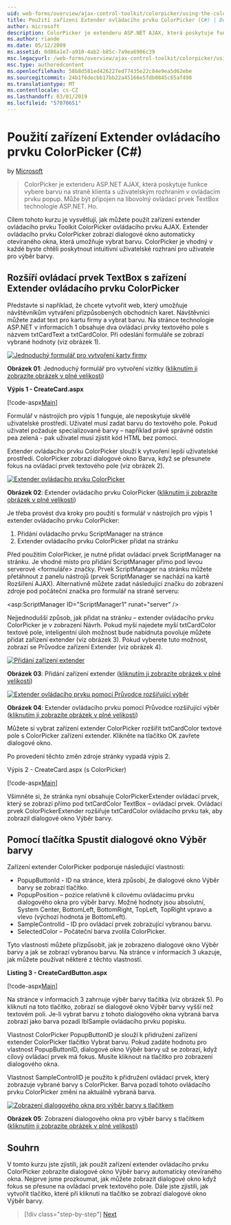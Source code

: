 ```yaml
---
uid: web-forms/overview/ajax-control-toolkit/colorpicker/using-the-colorpicker-control-extender-cs
title: Použití zařízení Extender ovládacího prvku ColorPicker (C#) | Dokumentace Microsoftu
author: microsoft
description: ColorPicker je extenderu ASP.NET AJAX, která poskytuje funkce vybere barvu na straně klienta s uživatelským rozhraním v ovládacím prvku popup. Může být připojen k žádné ASP.NET...
ms.author: riande
ms.date: 05/12/2009
ms.assetid: 0d86a1e7-a910-4ab2-b85c-7a9ea6906c39
msc.legacyurl: /web-forms/overview/ajax-control-toolkit/colorpicker/using-the-colorpicker-control-extender-cs
msc.type: authoredcontent
ms.openlocfilehash: 58b8d581ed426227ed77435e22c84e9ea5d62ebe
ms.sourcegitcommit: 24b1f6decbb17bb22a45166e5fdb0845c65af498
ms.translationtype: MT
ms.contentlocale: cs-CZ
ms.lasthandoff: 03/01/2019
ms.locfileid: "57070651"
---
```

<a name="using-the-colorpicker-control-extender-c"></a>Použití zařízení Extender ovládacího prvku ColorPicker (C#)
====================
by [Microsoft](https://github.com/microsoft)

> ColorPicker je extenderu ASP.NET AJAX, která poskytuje funkce vybere barvu na straně klienta s uživatelským rozhraním v ovládacím prvku popup. Může být připojen na libovolný ovládací prvek TextBox technologie ASP.NET. Ho.


Cílem tohoto kurzu je vysvětlují, jak můžete použít zařízení extender ovládacího prvku Toolkit ColorPicker ovládacího prvku AJAX. Extender ovládacího prvku ColorPicker zobrazí dialogové okno automaticky otevíraného okna, která umožňuje vybrat barvu. ColorPicker je vhodný v každé byste chtěli poskytnout intuitivní uživatelské rozhraní pro uživatele pro výběr barvy.

## <a name="extending-a-textbox-control-with-the-colorpicker-control-extender"></a>Rozšíří ovládací prvek TextBox s zařízení Extender ovládacího prvku ColorPicker

Představte si například, že chcete vytvořit web, který umožňuje návštěvníkům vytváření přizpůsobených obchodních karet. Návštěvníci můžete zadat text pro kartu firmy a vybrat barvu. Na stránce technologie ASP.NET v informacích 1 obsahuje dva ovládací prvky textového pole s názvem txtCardText a txtCardColor. Při odeslání formuláře se zobrazí vybrané hodnoty (viz obrázek 1).


[![Jednoduchý formulář pro vytvoření karty firmy](using-the-colorpicker-control-extender-cs/_static/image1.jpg)](using-the-colorpicker-control-extender-cs/_static/image1.png)

**Obrázek 01**: Jednoduchý formulář pro vytvoření vizitky ([kliknutím ji zobrazíte obrázek v plné velikosti](using-the-colorpicker-control-extender-cs/_static/image2.png))


**Výpis 1 - CreateCard.aspx**

[!code-aspx[Main](using-the-colorpicker-control-extender-cs/samples/sample1.aspx)]

Formulář v nástrojích pro výpis 1 funguje, ale neposkytuje skvělé uživatelské prostředí. Uživatel musí zadat barvu do textového pole. Pokud uživatel požaduje specializované barvy – například právě správné odstín pea zelená - pak uživatel musí zjistit kód HTML bez pomoci.

Extender ovládacího prvku ColorPicker slouží k vytvoření lepší uživatelské prostředí. ColorPicker zobrazí dialogové okno Barva, když se přesunete fokus na ovládací prvek textového pole (viz obrázek 2).


[![Extender ovládacího prvku ColorPicker](using-the-colorpicker-control-extender-cs/_static/image2.jpg)](using-the-colorpicker-control-extender-cs/_static/image3.png)

**Obrázek 02**: Extender ovládacího prvku ColorPicker ([kliknutím ji zobrazíte obrázek v plné velikosti](using-the-colorpicker-control-extender-cs/_static/image4.png))


Je třeba provést dva kroky pro použití s formulář v nástrojích pro výpis 1 extender ovládacího prvku ColorPicker:

1. Přidání ovládacího prvku ScriptManager na stránce
2. Extender ovládacího prvku ColorPicker přidat na stránku

Před použitím ColorPicker, je nutné přidat ovládací prvek ScriptManager na stránku. Je vhodné místo pro přidání ScriptManager přímo pod levou serverové &lt;formuláře&gt; značky. Prvek ScriptManager na stránku můžete přetáhnout z panelu nástrojů (prvek ScriptManager se nachází na kartě Rozšíření AJAX). Alternativně můžete zadat následující značku do zobrazení zdroje pod počáteční značka pro formulář na straně serveru:

&lt;asp:ScriptManager ID="ScriptManager1" runat="server" /&gt;

Nejjednodušší způsob, jak přidat na stránku – extender ovládacího prvku ColorPicker je v zobrazení Návrh. Pokud myší najedete myší txtCardColor textové pole, inteligentní úloh možnost bude nabídnuta povoluje můžete přidat zařízení extender (viz obrázek 3). Pokud vyberete tuto možnost, zobrazí se Průvodce zařízení Extender (viz obrázek 4).


[![Přidání zařízení extender](using-the-colorpicker-control-extender-cs/_static/image3.jpg)](using-the-colorpicker-control-extender-cs/_static/image5.png)

**Obrázek 03**: Přidání zařízení extender ([kliknutím ji zobrazíte obrázek v plné velikosti](using-the-colorpicker-control-extender-cs/_static/image6.png))


[![Extender ovládacího prvku pomocí Průvodce rozšiřující výběr](using-the-colorpicker-control-extender-cs/_static/image4.jpg)](using-the-colorpicker-control-extender-cs/_static/image7.png)

**Obrázek 04**: Extender ovládacího prvku pomocí Průvodce rozšiřující výběr ([kliknutím ji zobrazíte obrázek v plné velikosti](using-the-colorpicker-control-extender-cs/_static/image8.png))


Můžete si vybrat zařízení extender ColorPicker rozšířit txtCardColor textové pole s ColorPicker zařízení extender. Klikněte na tlačítko OK zavřete dialogové okno.

Po provedení těchto změn zdroje stránky vypadá výpis 2.

Výpis 2 - CreateCard.aspx (s ColorPicker)

[!code-aspx[Main](using-the-colorpicker-control-extender-cs/samples/sample2.aspx)]

Všimněte si, že stránka nyní obsahuje ColorPickerExtender ovládací prvek, který se zobrazí přímo pod txtCardColor TextBox – ovládací prvek. Ovládací prvek ColorPickerExtender rozšiřuje txtCardColor ovládacího prvku tak, aby zobrazil dialogové okno Výběr barvy.

## <a name="using-a-button-to-launch-the-color-picker-dialog"></a>Pomocí tlačítka Spustit dialogové okno Výběr barvy

Zařízení extender ColorPicker podporuje následující vlastnosti:

- PopupButtonId - ID na stránce, která způsobí, že dialogové okno Výběr barvy se zobrazí tlačítko.
- PopupPosition – pozice relativně k cílovému ovládacímu prvku dialogového okna pro výběr barvy. Možné hodnoty jsou absolutní, System Center, BottomLeft, BottomRight, TopLeft, TopRight vpravo a vlevo (výchozí hodnota je BottomLeft).
- SampleControlId - ID pro ovládací prvek zobrazující vybranou barvu.
- SelectedColor – Počáteční barva zvolila ColorPicker.

Tyto vlastnosti můžete přizpůsobit, jak je zobrazeno dialogové okno Výběr barvy a jak se zobrazí vybranou barvu. Na stránce v informacích 3 ukazuje, jak můžete používat některé z těchto vlastností.

**Listing 3 - CreateCardButton.aspx**

[!code-aspx[Main](using-the-colorpicker-control-extender-cs/samples/sample3.aspx)]

Na stránce v informacích 3 zahrnuje výběr barvy tlačítka (viz obrázek 5). Po kliknutí na toto tlačítko, zobrazí se dialogové okno Výběr barvy vyšší než textovém poli. Je-li vybrat barvu z tohoto dialogového okna vybraná barva zobrazí jako barva pozadí lblSample ovládacího prvku popisku.

Vlastnost ColorPicker PopupButtonID je slouží k přidružení zařízení extender ColorPicker tlačítko Vybrat barvu. Pokud zadáte hodnotu pro vlastnost PopupButtonID, dialogové okno Výběr barvy už se zobrazí, když cílový ovládací prvek má fokus. Musíte kliknout na tlačítko pro zobrazení dialogového okna.

Vlastnost SampleControlID je použito k přidružení ovládací prvek, který zobrazuje vybrané barvy s ColorPicker. Barva pozadí tohoto ovládacího prvku ColorPicker změní na aktuálně vybraná barva.


[![Zobrazení dialogového okna pro výběr barvy s tlačítkem](using-the-colorpicker-control-extender-cs/_static/image5.jpg)](using-the-colorpicker-control-extender-cs/_static/image9.png)

**Obrázek 05**: Zobrazení dialogového okna pro výběr barvy s tlačítkem ([kliknutím ji zobrazíte obrázek v plné velikosti](using-the-colorpicker-control-extender-cs/_static/image10.png))


## <a name="summary"></a>Souhrn

V tomto kurzu jste zjistili, jak použít zařízení extender ovládacího prvku ColorPicker zobrazíte dialogové okno Výběr barvy automaticky otevíraného okna. Nejprve jsme prozkoumat, jak můžete zobrazit dialogové okno když fokus se přesune na ovládací prvek textového pole. Dále jste zjistili, jak vytvořit tlačítko, které při kliknutí na tlačítko se zobrazí dialogové okno Výběr barvy.

> [!div class="step-by-step"]
> [Next](using-the-colorpicker-control-extender-vb.md)
